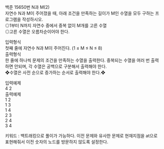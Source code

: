 백준 15650번 N과 M(2)  
자연수 N과 M이 주어졌을 때, 아래 조건을 만족하는 길이가 M인 수열을 모두 구하는 프로그램을 작성하시오.  
◎1부터 N까지 자연수 중에서 중복 없이 M개를 고른 수열  
◎고른 수열은 오름차순이어야 한다.  

입력형식  
첫째 줄에 자연수 N과 M이 주어진다. (1 ≤ M ≤ N ≤ 8)  
출력형식  
한 줄에 하나씩 문제의 조건을 만족하는 수열을 출력한다. 중복되는 수열을 여러 번 출력하면 안되며, 각 수열은 공백으로 구분해서 출력해야 한다.  
❖수열은 사전 순으로 증가하는 순서로 출력해야 한다.❖    

입력예제  
4 2  
출력예제  
1 2  
1 3  
1 4  
2 3  
2 4  
3 4  

키워드 : 백트래킹으로 풀이가 가능하다. 이전 문제와 유사한 문제로 현재지점을 at으로 표현해줘서 이전 숫자의 노드를 방문하지 않도록 설정한다.

